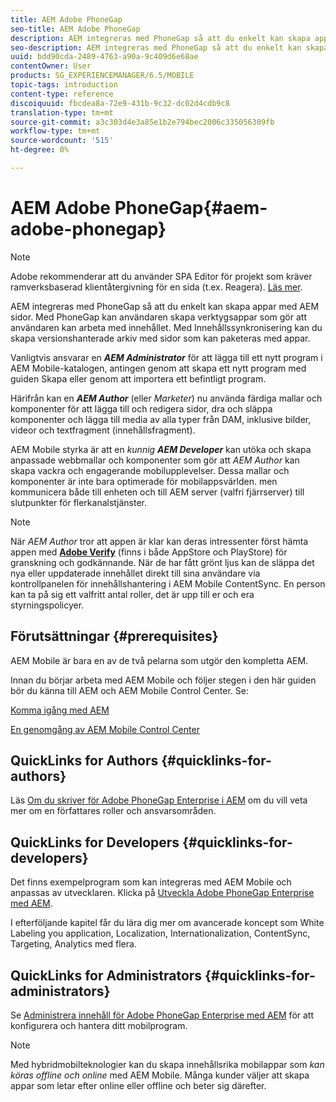 ```yaml
---
title: AEM Adobe PhoneGap
seo-title: AEM Adobe PhoneGap
description: AEM integreras med PhoneGap så att du enkelt kan skapa appar med AEM sidor. Följ den här sidan för att komma igång med Adobe PhoneGap Enterprise.
seo-description: AEM integreras med PhoneGap så att du enkelt kan skapa appar med AEM sidor. Följ den här sidan för att komma igång med Adobe PhoneGap Enterprise.
uuid: bdd90cda-2489-4763-a90a-9c409d6e68ae
contentOwner: User
products: SG_EXPERIENCEMANAGER/6.5/MOBILE
topic-tags: introduction
content-type: reference
discoiquuid: fbcdea8a-72e9-431b-9c32-dc02d4cdb9c8
translation-type: tm+mt
source-git-commit: a3c303d4e3a85e1b2e794bec2006c335056309fb
workflow-type: tm+mt
source-wordcount: '515'
ht-degree: 0%

---
```



# AEM Adobe PhoneGap{#aem-adobe-phonegap}

>[!NOTE]
>
>Adobe rekommenderar att du använder SPA Editor för projekt som kräver ramverksbaserad klientåtergivning för en sida (t.ex. Reagera). [Läs mer](/help/sites-developing/spa-overview.md).

AEM integreras med PhoneGap så att du enkelt kan skapa appar med AEM sidor. Med PhoneGap kan användaren skapa verktygsappar som gör att användaren kan arbeta med innehållet. Med Innehållssynkronisering kan du skapa versionshanterade arkiv med sidor som kan paketeras med appar.

Vanligtvis ansvarar en ***AEM Administrator*** för att lägga till ett nytt program i AEM Mobile-katalogen, antingen genom att skapa ett nytt program med guiden Skapa eller genom att importera ett befintligt program.

Härifrån kan en ***AEM Author*** (eller *Marketer*) nu använda färdiga mallar och komponenter för att lägga till och redigera sidor, dra och släppa komponenter och lägga till media av alla typer från DAM, inklusive bilder, videor och textfragment (innehållsfragment).

AEM Mobile styrka är att en *kunnig* ***AEM Developer*** kan utöka och skapa anpassade webbmallar och komponenter som gör att *AEM Author* kan skapa vackra och engagerande mobilupplevelser. Dessa mallar och komponenter är inte bara optimerade för mobilappsvärlden. men kommunicera både till enheten och till AEM server (valfri fjärrserver) till slutpunkter för flerkanalstjänster.

>[!NOTE]
>
>När *AEM Author* tror att appen är klar kan deras intressenter först hämta appen med **[Adobe Verify](/help/mobile/phonegap-mobile-quickstart.md)** (finns i både AppStore och PlayStore) för granskning och godkännande. När de har fått grönt ljus kan de släppa det nya eller uppdaterade innehållet direkt till sina användare via kontrollpanelen för innehållshantering i AEM Mobile ContentSync. En person kan ta på sig ett valfritt antal roller, det är upp till er och era styrningspolicyer.

## Förutsättningar {#prerequisites}

AEM Mobile är bara en av de två pelarna som utgör den kompletta AEM.

Innan du börjar arbeta med AEM Mobile och följer stegen i den här guiden bör du känna till AEM och AEM Mobile Control Center. Se:

[Komma igång med AEM](/help/sites-deploying/deploy.md)

[En genomgång av AEM Mobile Control Center](/help/mobile/phonegap-authoring-apps.md)

## QuickLinks for Authors {#quicklinks-for-authors}

Läs [Om du skriver för Adobe PhoneGap Enterprise i AEM](/help/mobile/phonegap.md) om du vill veta mer om en författares roller och ansvarsområden.

## QuickLinks for Developers {#quicklinks-for-developers}

Det finns exempelprogram som kan integreras med AEM Mobile och anpassas av utvecklaren. Klicka på [Utveckla Adobe PhoneGap Enterprise med AEM](/help/mobile/developing-in-phonegap.md).

I efterföljande kapitel får du lära dig mer om avancerade koncept som White Labeling you application, Localization, Internationalization, ContentSync, Targeting, Analytics med flera.

## QuickLinks for Administrators {#quicklinks-for-administrators}

Se [Administrera innehåll för Adobe PhoneGap Enterprise med AEM](/help/mobile/administer-phonegap.md) för att konfigurera och hantera ditt mobilprogram.

>[!NOTE]
>
>Med hybridmobilteknologier kan du skapa innehållsrika mobilappar som *kan köras offline och online* med AEM Mobile. Många kunder väljer att skapa appar som letar efter online eller offline och beter sig därefter.
